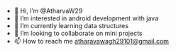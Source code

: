 - 👋 Hi, I’m @AtharvaW29
- 👀 I’m interested in android development with java
- 🌱 I’m currently learning data structures
- 💞️ I’m looking to collaborate on mini projects
- 📫 How to reach me atharavawagh29101@gmail.com 

<!---
AtharvaW29/AtharvaW29 is a ✨ special ✨ repository because its `README.md` (this file) appears on your GitHub profile.
You can click the Preview link to take a look at your changes.
--->
